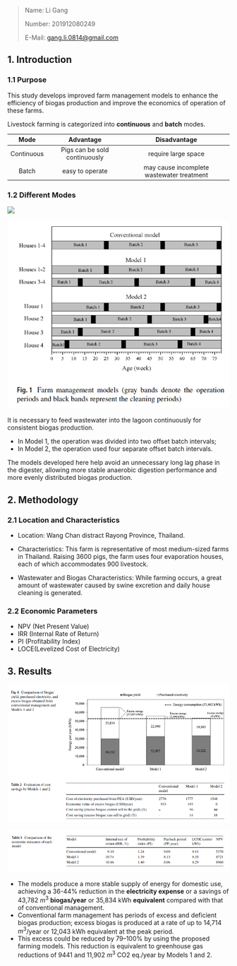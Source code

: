 > Name: Li Gang
> 
> Number: 201912080249
> 
> E-Mail: gang.li.0814@gmail.com

## 1. Introduction

### 1.1 Purpose
This study develops improved farm management models to enhance the efficiency of biogas production and improve the economics of operation of these farms.

Livestock farming is categorized into **continuous** and **batch** modes.

|Mode|Advantage|Disadvantage|
|:---:|:---:|:---:|
|Continuous|Pigs can be sold continuously|require large space|
|Batch|easy to operate|may cause incomplete wastewater treatment|

### 1.2 Different Modes

![](./images/1.bmp)

![](./images/1.png)

It is necessary to feed wastewater into the lagoon continuously for consistent biogas production.

- In Model 1, the operation was divided into two offset batch intervals;
- In Model 2, the operation used four separate offset batch intervals. 

The models developed here help avoid an unnecessary long lag phase in the digester, allowing more stable anaerobic digestion performance and more evenly distributed biogas production.

## 2. Methodology

### 2.1 Location and Characteristics

- Location: Wang Chan distract Rayong Province, Thailand.

- Characteristics: This farm is representative of most medium-sized farms in Thailand. Raising 3600 pigs, the farm uses four evaporation houses, each of which accommodates 900 livestock.

- Wastewater and Biogas Characteristics:  While farming occurs, a great amount of wastewater caused by swine excretion and daily house cleaning is generated.

### 2.2 Economic Parameters

- NPV (Net Present Value)
- IRR (Internal Rate of Return)
- PI (Profitability Index)
- LOCE(Levelized Cost of Electricity)

## 3. Results

![](./images/2.png)

![](./images/3.png)

- The models produce a more stable supply of energy for domestic use, achieving a 36-44% reduction in the **electricity expense** or a savings of 43,782  $m^3$ **biogas/year** or 35,834 kWh **equivalent** compared with that of conventional management. 
- Conventional farm management has periods of excess and deficient biogas production; excess biogas is produced at a rate of up to 14,714 $m^3$/year or 12,043 kWh equivalent at the peak period. 
- This excess could be reduced by 79–100% by using the proposed farming models. This reduction is equivalent to greenhouse gas reductions of 9441 and 11,902  $m^3$ CO2 eq./year by Models 1 and 2. 